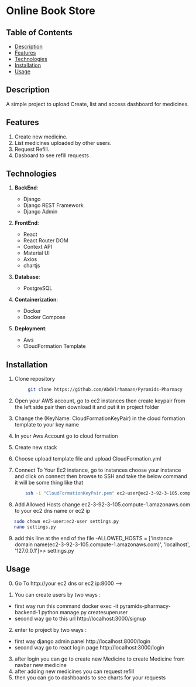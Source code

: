 # Online Book Store

## Table of Contents

- [Description](#description)
- [Features](#features)
- [Technologies](#technologies)
- [Installation](#installation)
- [Usage](#usage)

## Description

A simple project to upload Create, list and access dashboard for medicines.

## Features

1. Create new medicine.
2. List medicines uploaded by other users.
3. Request Refill.
4. Dasboard to see refill requests .

## Technologies

1. **BackEnd**:

   - Django
   - Django REST Framework
   - Django Admin

2. **FrontEnd**:

   - React
   - React Router DOM
   - Context API
   - Material UI
   - Axios
   - chartjs

3. **Database**:

   - PostgreSQL

4. **Containerization**:

   - Docker
   - Docker Compose

5. **Deployment**:
   - Aws
   - CloudFormation Template

## Installation

1. Clone repository

   ```bash
        git clone https://github.com/Abdelrhamaan/Pyramids-Pharmacy
   ```

2. Open your AWS account, go to ec2 instances then create keypair from the left side pair then download it and put it in project folder

3. Change the (KeyName: CloudFormationKeyPair) in the cloud formation template to your key name

4. In your Aws Account go to cloud formation

5. Create new stack

6. Choose upload template file and upload CloudFormation.yml

7. Connect To Your Ec2 instance, go to instances choose your instance and click on connect then browse to SSH and take the below command
   it will be some thing like that

   ```bash
       ssh -i "CloudFormationKeyPair.pem" ec2-user@ec2-3-92-3-105.compute-1.amazonaws.com
   ```

8. Add Allowed Hosts change ec2-3-92-3-105.compute-1.amazonaws.com to your ec2 dns name or ec2 ip

```bash
   sudo chown ec2-user:ec2-user settings.py
   nano settings.py
```

9. add this line at the end of the file
   -ALLOWED_HOSTS = ['instance domain name(ec2-3-92-3-105.compute-1.amazonaws.com)', 'localhost', '127.0.0.1']>> settings.py

## Usage

0. Go To http://your ec2 dns or ec2 ip:8000 -->

1. You can create users by two ways :

- first way run this command docker exec -it pyramids-pharmacy-backend-1 python manage.py createsuperuser
- second way go to this url http://localhost:3000/signup

2. enter to project by two ways :

- first way django admin panel http://localhost:8000/login
- second way go to react login page http://localhost:3000/login

3. after login you can go to create new Medicine to create Medicine from navbar new medicine
4. after adding new medicines you can request refill
5. then you can go to dashboards to see charts for your requests
